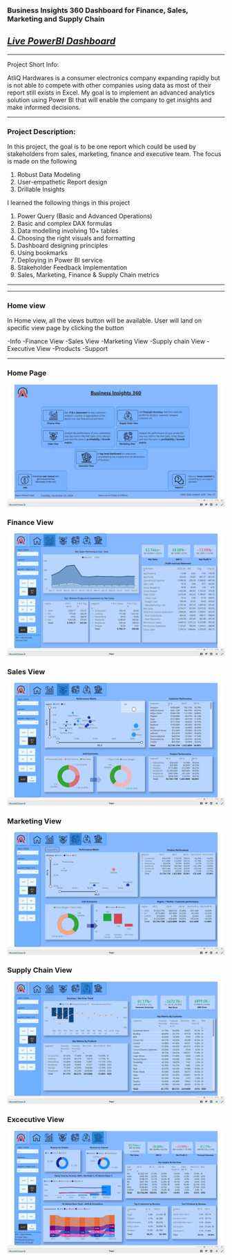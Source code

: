 ### Business Insights 360 Dashboard for Finance, Sales, Marketing and Supply Chain

## _[Live PowerBI Dashboard](https://app.powerbi.com/view?r=eyJrIjoiODgyYTM3MTEtYjQ1MC00MjE0LWIyNGMtY2M5NDU3Y2MxMjg3IiwidCI6ImM2ZTU0OWIzLTVmNDUtNDAzMi1hYWU5LWQ0MjQ0ZGM1YjJjNCJ9)_

************************
Project Short Info: 

AtliQ Hardwares is a consumer electronics company expanding rapidly but is not able to compete with other companies using data as most of their report still exists in Excel. My goal is to implement an advanced analytics solution using Power BI that will enable the company to get insights and make informed decisions.

**************************

### Project Description: 

In this project, the goal is to be one report which could be used by stakeholders from sales, marketing, finance and executive team. The focus is made on the following

1. Robust Data Modeling
2. User-empathetic Report design
3. Drillable Insights

I learned the following things in this project

1. Power Query (Basic and Advanced Operations) 
2. Basic and complex DAX formulas
3. Data modelling involving 10+ tables
4. Choosing the right visuals and formatting
5. Dashboard designing principles
6. Using bookmarks
7. Deploying in Power BI service
8. Stakeholder Feedback Implementation
9. Sales, Marketing, Finance & Supply Chain metrics

**************************

**************************
### Home view
In Home view, all the views button will be available. User will land on specific view page by clicking the button

-Info
-Finance View
-Sales View
-Marketing View
-Supply chain View
-Executive View
-Products
-Support

**************************

### Home Page

![Home](https://github.com/Krishna-Kumar-001/Power-BI-360/blob/main/PBI%20360%20Home.jpg)

### Finance View

![Finance](https://github.com/Krishna-Kumar-001/Power-BI-360/blob/main/PBI%20360%20Finance.jpg)

### Sales View

![Sales](https://github.com/Krishna-Kumar-001/Power-BI-360/blob/main/PBI%20360%20Sales.jpg)

### Marketing View

![Marketing](https://github.com/Krishna-Kumar-001/Power-BI-360/blob/main/PBI%20360%20Marketing%202.jpg)

### Supply Chain View

![Supply Chain](https://github.com/Krishna-Kumar-001/Power-BI-360/blob/main/PBI%20360%20Supply%20Chain.jpg)

### Excecutive View

![Executive](https://github.com/Krishna-Kumar-001/Power-BI-360/blob/main/PBI%20360%20Executive.jpg)




